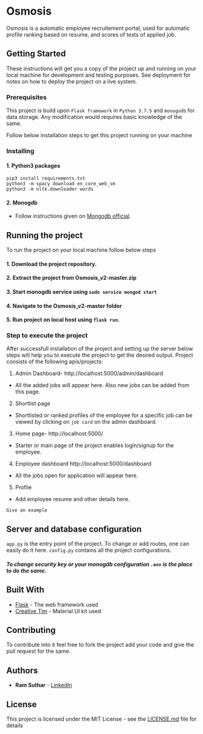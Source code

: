 # Osmosis

Osmosis is a automatic employee recruitement portal, used for automatic profile ranking based on resume, and scores of tests of applied job.

## Getting Started

These instructions will get you a copy of the project up and running on your local machine for development and testing purposes. See deployment for notes on how to deploy the project on a live system.

### Prerequisites

This project is build upon `Flask framework` in `Python 3.7.5` and `monogodb` for data storage. Any modification would requires basic knowledge of the same.

Follow below installation steps to get this project running on your machine

### Installing

#### 1. Python3 packages
```
pip3 install requirements.txt
python3 -m spacy download en_core_web_sm
python3 -m nltk.downloader words
```

#### 2. Monogdb
- Follow instructions given on [Mongodb official](https://docs.mongodb.com/manual/administration/install-community/).


## Running the project

To run the project on your local machine follow below steps

#### 1. Download the project repository.
#### 2. Extract the project from Osmosis_v2-master.zip
#### 3. Start monogdb service using ```sudo service mongod start```
#### 4. Navigate to the Osmosis_v2-master folder
#### 5. Run project on local host using ```flask run```.


### Step to execute the project

After successfull installation of the project and setting up the server below steps will help you to execute the project to get the desired output. Project consists of the following apis/projects:

1. Admin Dashboard- http://localhost:5000/admin/dashboard
  - All the added jobs will appear here. Also new jobs can be added from this page.
  
2. Shortlist page
  - Shortlisted or ranked profiles of the employee for a specific job can be viewed by clicking on ```job card``` on the admin dashboard.
  
3. Home page- http://localhost:5000/
  - Starter or main page of the project enables login/signup for the employee.
  
4. Employee dashboard http://localhost:5000/dashboard
  - All the jobs open for application will appear here.
  
5. Profile 
  - Add employee resume and other details here.

```
Give an example
```

## Server and database configuration
```app.py``` is the entry point of the project. To change or add routes, one can easily do it here.
```config.py``` contains all the project configurations.
##### To change security key or your monogdb configuration ```.env``` is the place to do the same.


## Built With

* [Flask](https://flask-doc.readthedocs.io/en/latest/) - The web framework used
* [Creative Tim](https://www.creative-tim.com/) - Material UI kit used

## Contributing

To contribute into it feel free to fork the project add your code and give the pull request for the same.


## Authors

* **Ram Suthar** -  [LinkedIn](https://www.linkedin.com/ram-suthar-234a0a16b)

## License

This project is licensed under the MIT License - see the [LICENSE.md](LICENSE.md) file for details


